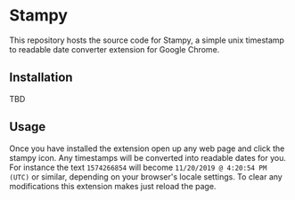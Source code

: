 # Stampy

This repository hosts the source code for Stampy, a simple unix timestamp to readable date converter extension for Google Chrome.

## Installation

TBD

## Usage

Once you have installed the extension open up any web page and click the stampy icon. Any timestamps will be converted into readable dates for you. For instance the text `1574266854` will become `11/20/2019 @ 4:20:54 PM (UTC)` or similar, depending on your browser's locale settings. To clear any modifications this extension makes just reload the page.
